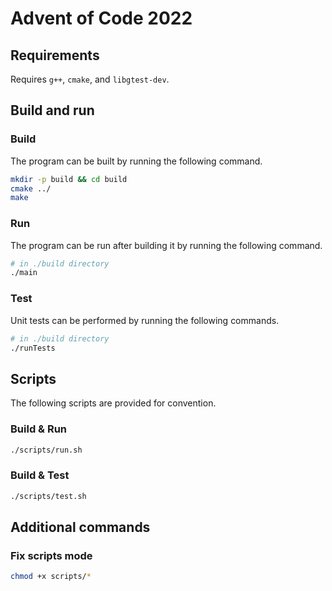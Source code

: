 # Advent of Code 2022

## Requirements

Requires `g++`, `cmake`, and `libgtest-dev`.

## Build and run

### Build

The program can be built by running the following command.

```bash
mkdir -p build && cd build
cmake ../
make
```

### Run

The program can be run after building it by running the following command.

```bash
# in ./build directory
./main
```

### Test

Unit tests can be performed by running the following commands.

```bash
# in ./build directory
./runTests
```

## Scripts

The following scripts are provided for convention.

### Build & Run

```bash
./scripts/run.sh
```

### Build & Test

```bash
./scripts/test.sh
```

## Additional commands

### Fix scripts mode

```bash
chmod +x scripts/*
```
